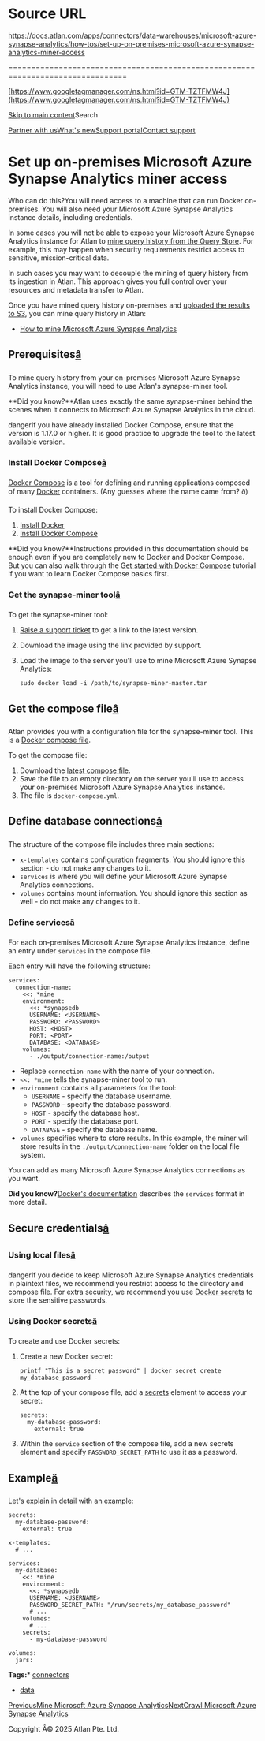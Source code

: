 # Source URL
https://docs.atlan.com/apps/connectors/data-warehouses/microsoft-azure-synapse-analytics/how-tos/set-up-on-premises-microsoft-azure-synapse-analytics-miner-access

================================================================================

<!--
canonical: https://docs.atlan.com/apps/connectors/data-warehouses/microsoft-azure-synapse-analytics/how-tos/set-up-on-premises-microsoft-azure-synapse-analytics-miner-access
link-alternate: https://docs.atlan.com/apps/connectors/data-warehouses/microsoft-azure-synapse-analytics/how-tos/set-up-on-premises-microsoft-azure-synapse-analytics-miner-access
meta-description: In some cases you will not be able to expose your Microsoft Azure Synapse Analytics instance for Atlan to [mine query history from the Query Store](/apps/connectors/data-warehouses/microsoft-azure-synapse-analytics/how-tos/set-up-microsoft-azure-synapse-analytics). For example, this may happen when security requirements restrict access to sensitive, mission-critical data.
meta-docsearch:docusaurus_tag: docs-default-current
meta-docsearch:language: en
meta-docsearch:version: current
meta-docusaurus_locale: en
meta-docusaurus_tag: docs-default-current
meta-docusaurus_version: current
meta-generator: Docusaurus v3.8.1
meta-og-description: In some cases you will not be able to expose your Microsoft Azure Synapse Analytics instance for Atlan to [mine query history from the Query Store](/apps/connectors/data-warehouses/microsoft-azure-synapse-analytics/how-tos/set-up-microsoft-azure-synapse-analytics). For example, this may happen when security requirements restrict access to sensitive, mission-critical data.
meta-og-locale: en
meta-og-title: Set up on-premises Microsoft Azure Synapse Analytics miner access | Atlan Documentation
meta-og-url: https://docs.atlan.com/apps/connectors/data-warehouses/microsoft-azure-synapse-analytics/how-tos/set-up-on-premises-microsoft-azure-synapse-analytics-miner-access
meta-twitter:card: summary_large_image
meta-viewport: width=device-width,initial-scale=1
title: Set up on-premises Microsoft Azure Synapse Analytics miner access | Atlan Documentation
-->

[https://www.googletagmanager.com/ns.html?id=GTM-TZTFMW4J](https://www.googletagmanager.com/ns.html?id=GTM-TZTFMW4J)

[Skip to main content](#__docusaurus_skipToContent_fallback)Search

[Partner with us](https://docs.google.com/forms/d/e/1FAIpQLScuAIhCm2GS7YFstrOjawbP8J7PUmOynQo7wI2yGCcCyEcVSw/viewform)[What's new](https://shipped.atlan.com/)[Support portal](https://atlan.zendesk.com/auth/v2/login/signin?return_to=https%3A%2F%2Fatlan.zendesk.com%2Fhc%2Fen-us&theme=hc&locale=en-us&brand_id=1900000425113&auth_origin=1900000425113%2Cfalse%2Ctrue)[Contact support](/support/submit-request)

Set up on\-premises Microsoft Azure Synapse Analytics miner access
==================================================================

Who can do this?You will need access to a machine that can run Docker on\-premises. You will also need your Microsoft Azure Synapse Analytics instance details, including credentials.

In some cases you will not be able to expose your Microsoft Azure Synapse Analytics instance for Atlan to [mine query history from the Query Store](/apps/connectors/data-warehouses/microsoft-azure-synapse-analytics/how-tos/set-up-microsoft-azure-synapse-analytics). For example, this may happen when security requirements restrict access to sensitive, mission\-critical data.

In such cases you may want to decouple the mining of query history from its ingestion in Atlan. This approach gives you full control over your resources and metadata transfer to Atlan.

Once you have mined query history on\-premises and [uploaded the results to S3](/product/connections/how-tos/mine-queries-through-s3), you can mine query history in Atlan:

* [How to mine Microsoft Azure Synapse Analytics](/apps/connectors/data-warehouses/microsoft-azure-synapse-analytics/how-tos/mine-microsoft-azure-synapse-analytics)

Prerequisites[â](#prerequisites "Direct link to Prerequisites")
-----------------------------------------------------------------

To mine query history from your on\-premises Microsoft Azure Synapse Analytics instance, you will need to use Atlan's synapse\-miner tool.

**Did you know?**Atlan uses exactly the same synapse\-miner behind the scenes when it connects to Microsoft Azure Synapse Analytics in the cloud.

dangerIf you have already installed Docker Compose, ensure that the version is 1\.17\.0 or higher. It is good practice to upgrade the tool to the latest available version.

### Install Docker Compose[â](#install-docker-compose "Direct link to Install Docker Compose")

[Docker Compose](https://docs.docker.com/compose/) is a tool for defining and running applications composed of many [Docker](https://docs.docker.com/get-started/overview/) containers. (Any guesses where the name came from? ð)

To install Docker Compose:

1. [Install Docker](https://docs.docker.com/get-docker/)
2. [Install Docker Compose](https://docs.docker.com/compose/install/)

**Did you know?**Instructions provided in this documentation should be enough even if you are completely new to Docker and Docker Compose. But you can also walk through the [Get started with Docker Compose](https://docs.docker.com/compose/gettingstarted/) tutorial if you want to learn Docker Compose basics first.

### Get the synapse\-miner tool[â](#get-the-synapse-miner-tool "Direct link to Get the synapse-miner tool")

To get the synapse\-miner tool:

1. [Raise a support ticket](/support/submit-request) to get a link to the latest version.
2. Download the image using the link provided by support.
3. Load the image to the server you'll use to mine Microsoft Azure Synapse Analytics:

    ```
    sudo docker load -i /path/to/synapse-miner-master.tar

    ```

Get the compose file[â](#get-the-compose-file "Direct link to Get the compose file")
--------------------------------------------------------------------------------------

Atlan provides you with a configuration file for the synapse\-miner tool. This is a [Docker compose file](https://docs.docker.com/compose/compose-file/).

To get the compose file:

1. Download the [latest compose file](https://atlan-public.s3.eu-west-1.amazonaws.com/atlan/jdbc-metadata-extractor-master/docker-compose.yml).
2. Save the file to an empty directory on the server you'll use to access your on\-premises Microsoft Azure Synapse Analytics instance.
3. The file is `docker-compose.yml`.

Define database connections[â](#define-database-connections "Direct link to Define database connections")
-----------------------------------------------------------------------------------------------------------

The structure of the compose file includes three main sections:

* `x-templates` contains configuration fragments. You should ignore this section \- do not make any changes to it.
* `services` is where you will define your Microsoft Azure Synapse Analytics connections.
* `volumes` contains mount information. You should ignore this section as well \- do not make any changes to it.

### Define services[â](#define-services "Direct link to Define services")

For each on\-premises Microsoft Azure Synapse Analytics instance, define an entry under `services` in the compose file.

Each entry will have the following structure:

```
services:  
  connection-name:  
    <<: *mine  
    environment:  
      <<: *synapsedb  
      USERNAME: <USERNAME>  
      PASSWORD: <PASSWORD>  
      HOST: <HOST>  
      PORT: <PORT>  
      DATABASE: <DATABASE>  
    volumes:  
      - ./output/connection-name:/output  

```
* Replace `connection-name` with the name of your connection.
* `<<: *mine` tells the synapse\-miner tool to run.
* `environment` contains all parameters for the tool:
    + `USERNAME` \- specify the database username.
    + `PASSWORD` \- specify the database password.
    + `HOST` \- specify the database host.
    + `PORT` \- specify the database port.
    + `DATABASE` \- specify the database name.
* `volumes` specifies where to store results. In this example, the miner will store results in the `./output/connection-name` folder on the local file system.

You can add as many Microsoft Azure Synapse Analytics connections as you want.

**Did you know?**[Docker's documentation](https://docs.docker.com/compose/compose-file/#services-top-level-element) describes the `services` format in more detail.

Secure credentials[â](#secure-credentials "Direct link to Secure credentials")
--------------------------------------------------------------------------------

### Using local files[â](#using-local-files "Direct link to Using local files")

dangerIf you decide to keep Microsoft Azure Synapse Analytics credentials in plaintext files, we recommend you restrict access to the directory and compose file. For extra security, we recommend you use [Docker secrets](https://docs.docker.com/engine/swarm/secrets/) to store the sensitive passwords.

### Using Docker secrets[â](#using-docker-secrets "Direct link to Using Docker secrets")

To create and use Docker secrets:

1. Create a new Docker secret:

    ```
    printf "This is a secret password" | docker secret create my_database_password -

    ```
2. At the top of your compose file, add a [secrets](https://docs.docker.com/compose/compose-file/compose-file-v3/#secrets-configuration-reference) element to access your secret:

    ```
    secrets:  
      my-database-password:  
        external: true

    ```
3. Within the `service` section of the compose file, add a new secrets element and specify `PASSWORD_SECRET_PATH` to use it as a password.

Example[â](#example "Direct link to Example")
-----------------------------------------------

Let's explain in detail with an example:

```
secrets:  
  my-database-password:  
    external: true  
  
x-templates:  
  # ...  
  
services:  
  my-database:  
    <<: *mine  
    environment:  
      <<: *synapsedb  
      USERNAME: <USERNAME>  
      PASSWORD_SECRET_PATH: "/run/secrets/my_database_password"  
      # ...  
    volumes:  
      # ...  
    secrets:  
      - my-database-password  
  
volumes:  
  jars:  

```
**Tags:*** [connectors](/tags/connectors)
* [data](/tags/data)

[PreviousMine Microsoft Azure Synapse Analytics](/apps/connectors/data-warehouses/microsoft-azure-synapse-analytics/how-tos/mine-microsoft-azure-synapse-analytics)[NextCrawl Microsoft Azure Synapse Analytics](/apps/connectors/data-warehouses/microsoft-azure-synapse-analytics/how-tos/crawl-microsoft-azure-synapse-analytics)

Copyright Â© 2025 Atlan Pte. Ltd.

